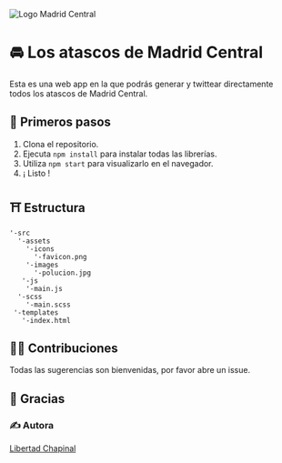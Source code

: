 ![Logo Madrid Central](https://movilidadelectrica.com/wp-content/uploads/2018/05/Logotipo-de-Madrid-Central.jpg)

# 🚘 Los atascos de Madrid Central

Esta es una web app en la que podrás generar y twittear directamente todos los atascos de Madrid Central. 

## 👶 Primeros pasos
1. Clona el repositorio. 
2. Ejecuta `npm install` para instalar todas las librerías. 
3. Utiliza `npm start` para visualizarlo en el navegador.
4. ¡ Listo !

## ⛩ Estructura
```
'-src
  '-assets
    '-icons
      '-favicon.png
    '-images
      '-polucion.jpg
   '-js
    '-main.js
  '-scss
    '-main.scss
 '-templates
   '-index.html
```

## 🤜🤛 Contribuciones
Todas las sugerencias son bienvenidas, por favor abre un issue.

## 💜 Gracias

### ✍️ Autora
[Libertad Chapinal](https://www.linkedin.com/in/libertadchapinalcervantes/)
